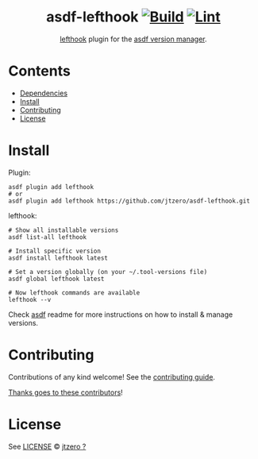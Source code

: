 <div align="center">

# asdf-lefthook [![Build](https://github.com/jtzero/asdf-lefthook/actions/workflows/build.yml/badge.svg)](https://github.com/jtzero/asdf-lefthook/actions/workflows/build.yml) [![Lint](https://github.com/jtzero/asdf-lefthook/actions/workflows/lint.yml/badge.svg)](https://github.com/jtzero/asdf-lefthook/actions/workflows/lint.yml)


[lefthook](https://github.com/evilmartians/lefthook.git) plugin for the [asdf version manager](https://asdf-vm.com).

</div>

# Contents

- [Dependencies](#dependencies)
- [Install](#install)
- [Contributing](#contributing)
- [License](#license)

# Install

Plugin:

```shell
asdf plugin add lefthook
# or
asdf plugin add lefthook https://github.com/jtzero/asdf-lefthook.git
```

lefthook:

```shell
# Show all installable versions
asdf list-all lefthook

# Install specific version
asdf install lefthook latest

# Set a version globally (on your ~/.tool-versions file)
asdf global lefthook latest

# Now lefthook commands are available
lefthook --v
```

Check [asdf](https://github.com/asdf-vm/asdf) readme for more instructions on how to
install & manage versions.

# Contributing

Contributions of any kind welcome! See the [contributing guide](contributing.md).

[Thanks goes to these contributors](https://github.com/jtzero/asdf-lefthook/graphs/contributors)!

# License

See [LICENSE](LICENSE) © [jtzero ?](https://github.com/jtzero/)
